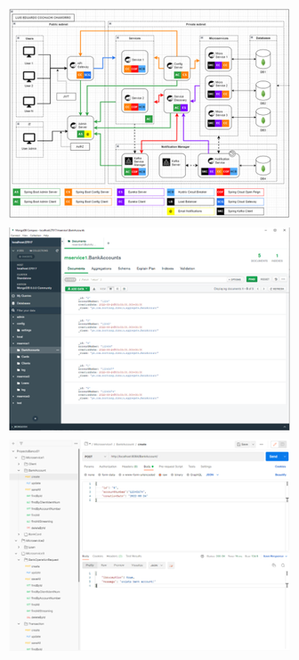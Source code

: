 ![img](https://github.com/cochachyLE-Dev/ProyectoBancoS1-MicroService1/blob/main/Diagram-Arquitecture.PNG)

![img](https://github.com/cochachyLE-Dev/ProyectoBancoS1-MicroService1/blob/main/MongoDB-Microservice1.PNG)

![img](https://github.com/cochachyLE-Dev/ProyectoBancoS1-MicroService1/blob/main/Postman-Microservice1.PNG)


